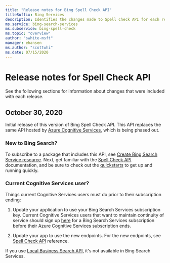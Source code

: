 ```yaml
---
title: "Release notes for Bing Spell Check API"
titleSuffix: Bing Services
description: Identifies the changes made to Spell Check API for each release.
ms.service: bing-search-services
ms.subservice: bing-spell-check
ms.topic: "overview"
author: "swhite-msft"
manager: ehansen
ms.author: "scottwhi"
ms.date: 07/15/2020
---
```


# Release notes for Spell Check API

See the following sections for information about changes that were included with each release.

## October 30, 2020

Initial release of this version of Bing Spell Check API. This API replaces the same API hosted by <a href="https://learn.microsoft.com/azure/cognitive-services/bing-spell-check/" target="_blank">Azure Cognitive Services</a>, which is being phased out. 

### New to Bing Search?

To subscribe to a package that includes this API, see [Create Bing Search Service resource](../bing-web-search/create-bing-search-service-resource.md). Next, get familiar with the [Spell Check API](overview.md) documentation, and be sure to check out the [quickstarts](quickstarts/quickstarts.md) to get up and running quickly.


### Current Cognitive Services user?

Things current Cognitive Services users must do prior to their subscription ending:

1. Update your application to use your Bing Search Services subscription key. Current Cognitive Services users that want to maintain continuity of service should sign up [here](../bing-web-search/create-bing-search-service-resource.md) for a Bing Search Services subscription before their Azure Cognitive Services subscription ends. 
  
2. Update your app to use the new endpoints. For the new endpoints, see [Spell Check API](reference/endpoints.md) reference. 

If you use <a href="https://learn.microsoft.com/azure/cognitive-services/bing-local-business-search/local-search-reference" target="_blank">Local Business Search API</a>, it's not available in Bing Search Services. 
